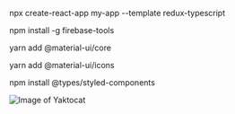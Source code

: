 npx create-react-app my-app --template redux-typescript

npm install -g firebase-tools

yarn add @material-ui/core

yarn add @material-ui/icons


npm install @types/styled-components

![Image of Yaktocat]('./images/back.jpg')